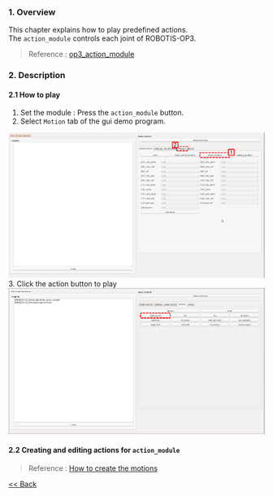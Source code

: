 ### 1. Overview   
This chapter explains how to play predefined actions.  
The `action_module` controls each joint of ROBOTIS-OP3.  

> Reference : [op3_action_module](op3_action_module.md)

### 2. Description
#### 2.1 How to play
 1. Set the module : Press the `action_module` button.  
 2. Select `Motion` tab of the gui demo program.
  <img src="https://github.com/ROBOTIS-GIT/ROBOTIS-Documents/blob/master/wiki-images/ROBOTIS-OP3/op3_gui_action_01.png?raw=true" align="bottom"/>  
 3. Click the action button to play  
  <img src="https://github.com/ROBOTIS-GIT/ROBOTIS-Documents/blob/master/wiki-images/ROBOTIS-OP3/op3_gui_action_02.png?raw=true" align="bottom"/>  

#### 2.2 Creating and editing actions for `action_module`  
  > Reference : [How to create the motions](op3_action_editor.md)  
      
[&lt;&lt; Back](OP3-User's-Guide.md)

